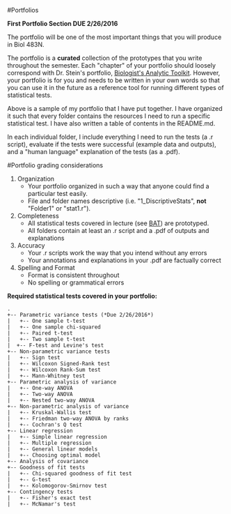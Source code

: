 #Portfolios

**First Portfolio Section DUE 2/26/2016**

The portfolio will be one of the most important things that you will produce in Biol 483N.

The portfolio is a **curated** collection of the prototypes that you write throughout the semester. Each "chapter" of your portfolio should loosely correspond with Dr. Stein's portfolio, [Biologist's Analytic Toolkit](http://biotoolbox.binghamton.edu). However, your portfolio is for you and needs to be written in your own words so that you can use it in the future as a reference tool for running different types of statistical tests.

Above is a sample of my portfolio that I have put together. I have organized it such that every folder contains the resources I need to run a specific statistical test. I have also written a table of contents in the README.md.

In each individual folder, I include everything I need to run the tests (a .r script), evaluate if the tests were successful (example data and outputs), and a "human language" explanation of the tests (as a .pdf).


#Portfolio grading considerations

1. Organization
    - Your portfolio organized in such a way that anyone could find a particular test easily.
    - File and folder names descriptive (i.e. "1_DiscriptiveStats", **not** "Folder1" or "stat1.r").
2. Completeness
    - All statistical tests covered in lecture (see [BAT](http://biotoolbox.binghamton.edu)) are prototyped.
    - All folders contain at least an .r script and a .pdf of outputs and explanations
3. Accuracy
    - Your .r scripts work the way that you intend without any errors
    - Your annotations and explanations in your .pdf are factually correct
4. Spelling and Format
    - Format is consistent throughout
    - No spelling or grammatical errors


**Required statistical tests covered in your portfolio:**
````
.
+-- Parametric variance tests (*Due 2/26/2016*)
|	+-- One sample t-test
|	+-- One sample chi-squared
|	+-- Paired t-test
|	+-- Two sample t-test
|  +-- F-test and Levine's test
+-- Non-parametric variance tests
|	+-- Sign test
|	+-- Wilcoxon Signed-Rank test
|	+-- Wilcoxon Rank-Sum test
|	+-- Mann-Whitney test
+-- Parametric analysis of variance
|	+-- One-way ANOVA
|	+-- Two-way ANOVA
|	+-- Nested two-way ANOVA
+-- Non-parametric analysis of variance
|	+-- Kruskal-Wallis test
|	+-- Friedman two-way ANOVA by ranks
|	+-- Cochran's Q test
+-- Linear regression
|	+-- Simple linear regression
|	+-- Multiple regression
|	+-- General linear models
|	+-- Choosing optimal model
+-- Analysis of covariance
+-- Goodness of fit tests
|	+-- Chi-squared goodness of fit test
|	+-- G-test
|	+-- Kolomogorov-Smirnov test
+-- Contingency tests
|	+-- Fisher's exact test
|	+-- McNamar's test
````
